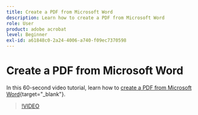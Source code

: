 ```yaml
---
title: Create a PDF from Microsoft Word
description: Learn how to create a PDF from Microsoft Word
role: User
product: adobe acrobat
level: Beginner
exl-id: a61848c0-2a24-4006-a740-f09ec7370598
---
```

# Create a PDF from Microsoft Word

In this 60-second video tutorial, learn how to [create a PDF from Microsoft Word](https://www.adobe.com/acrobat/online/word-to-pdf.html){target="_blank"}. 

>[!VIDEO](https://video.tv.adobe.com/v/342627?quality=12&learn=on&hidetitle=true)
